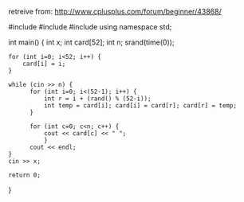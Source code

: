 
retreive from: http://www.cplusplus.com/forum/beginner/43868/

#include <iostream>
#include <cstdlib>
#include <ctime>
using namespace std;

int main() {
    int x;
    int card[52];
    int n;
    srand(time(0));
    
    for (int i=0; i<52; i++) {
        card[i] = i;
    }
    
    while (cin >> n) {
          for (int i=0; i<(52-1); i++) {
              int r = i + (rand() % (52-i));
              int temp = card[i]; card[i] = card[r]; card[r] = temp;
          }
          
          for (int c=0; c<n; c++) {
              cout << card[c] << " ";
              }
          cout << endl;
    }
    cin >> x;
    
    return 0;
}
    

